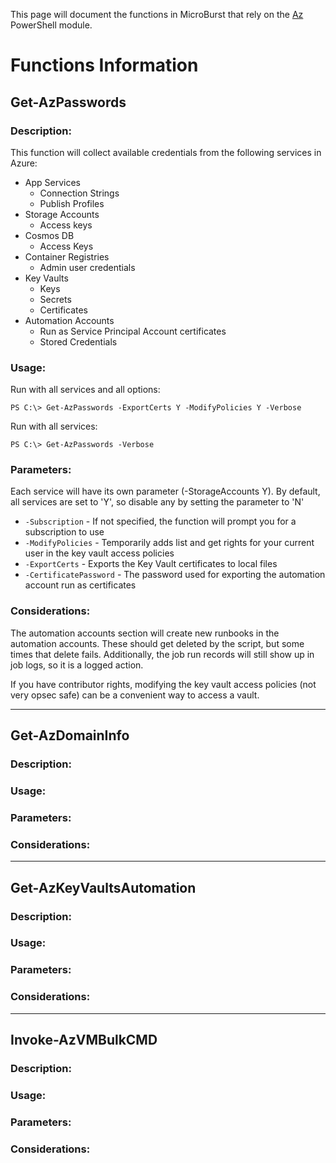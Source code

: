 This page will document the functions in MicroBurst that rely on the [Az](https://docs.microsoft.com/en-us/powershell/azure/new-azureps-module-az) PowerShell module.

# Functions Information
## Get-AzPasswords
### Description:
This function will collect available credentials from the following services in Azure:
* App Services
    * Connection Strings
    * Publish Profiles
* Storage Accounts
    * Access keys
* Cosmos DB
    * Access Keys
* Container Registries
    * Admin user credentials
* Key Vaults
    * Keys
    * Secrets
    * Certificates
* Automation Accounts
    * Run as Service Principal Account certificates
    * Stored Credentials

### Usage:
Run with all services and all options:

`PS C:\> Get-AzPasswords -ExportCerts Y -ModifyPolicies Y -Verbose`

Run with all services:

`PS C:\> Get-AzPasswords -Verbose`

### Parameters:
Each service will have its own parameter (-StorageAccounts Y). By default, all services are set to 'Y', so disable any by setting the parameter to 'N'
* `-Subscription` - If not specified, the function will prompt you for a subscription to use
* `-ModifyPolicies` - Temporarily adds list and get rights for your current user in the key vault access policies
* `-ExportCerts` - Exports the Key Vault certificates to local files
* `-CertificatePassword` - The password used for exporting the automation account run as certificates

### Considerations:
The automation accounts section will create new runbooks in the automation accounts. These should get deleted by the script, but some times that delete fails. Additionally, the job run records will still show up in job logs, so it is a logged action.

If you have contributor rights, modifying the key vault access policies (not very opsec safe) can be a convenient way to access a vault.

***
## Get-AzDomainInfo
### Description:
### Usage:
### Parameters:
### Considerations:

***
## Get-AzKeyVaultsAutomation
### Description:
### Usage:
### Parameters:
### Considerations:

***
## Invoke-AzVMBulkCMD 
### Description:
### Usage:
### Parameters:
### Considerations:

